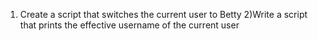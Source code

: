 1) Create a script that switches the current user to Betty
2)Write a script that prints the effective username of the current user
